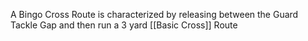 A Bingo Cross Route is characterized by releasing between the Guard Tackle Gap and then run a 3 yard [[Basic Cross]] Route

